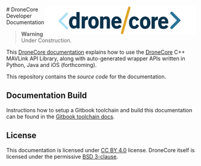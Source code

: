 <img src="./assets/site/dronecore_logo_full.png" align="right" title="DroneCore Logo" width="400px"/>
# DroneCore Developer Documentation

> **Warning** Under Construction.

This [DroneCore documentation](https://dronecore.gitbooks.io/dronecore-guide/content/en/) explains how to use the [DroneCore](https://github.com/dronecore/DroneCore#dronecore) C++ MAVLink API Library, along with auto-generated wrapper APIs written in Python, Java and iOS (forthcoming).

This repository contains the *source code* for the documentation.

## Documentation Build

Instructions how to setup a Gitbook toolchain and build this documentation can be found in the [Gitbook toolchain docs](https://toolchain.gitbook.com/setup.html).


## License

This documentation is licensed under [CC BY 4.0](https://creativecommons.org/licenses/by/4.0/) license. DroneCore itself is licensed under the permissive [BSD 3-clause](https://github.com/dronecore/DroneCore/blob/master/LICENSE.md).

